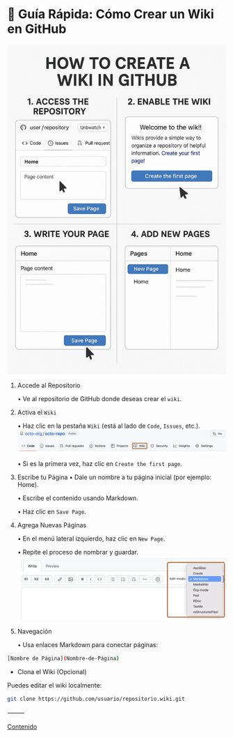 # 📘 Guía Rápida: Cómo Crear un Wiki en GitHub

![Wiki](/Images/wiki-image.png)

1. Accede al Repositorio

   • Ve al repositorio de GitHub donde deseas crear el `wiki`.

2. Activa el `Wiki`

   • Haz clic en la pestaña `Wiki` (está al lado de `Code`, `Issues`, etc.).
   ![wiki](/Images/wiki-menu-link.webp)

   • Si es la primera vez, haz clic en `Create the first page`.

3. Escribe tu Página
   • Dale un nombre a tu página inicial (por ejemplo: Home).

   • Escribe el contenido usando Markdown.

   • Haz clic en `Save Page`.

4. Agrega Nuevas Páginas

   • En el menú lateral izquierdo, haz clic en `New Page`.

   • Repite el proceso de nombrar y guardar.
   ![wiki](/Images/wiki-edit-mode-dropdown.webp)

5. Navegación

   • Usa enlaces Markdown para conectar páginas:

```bash
[Nombre de Página](Nombre-de-Página)
```

- Clona el Wiki (Opcional)

Puedes editar el wiki localmente:

```bash
git clone https://github.com/usuario/repositorio.wiki.git
```

⸻

[Contenido](README.md)
